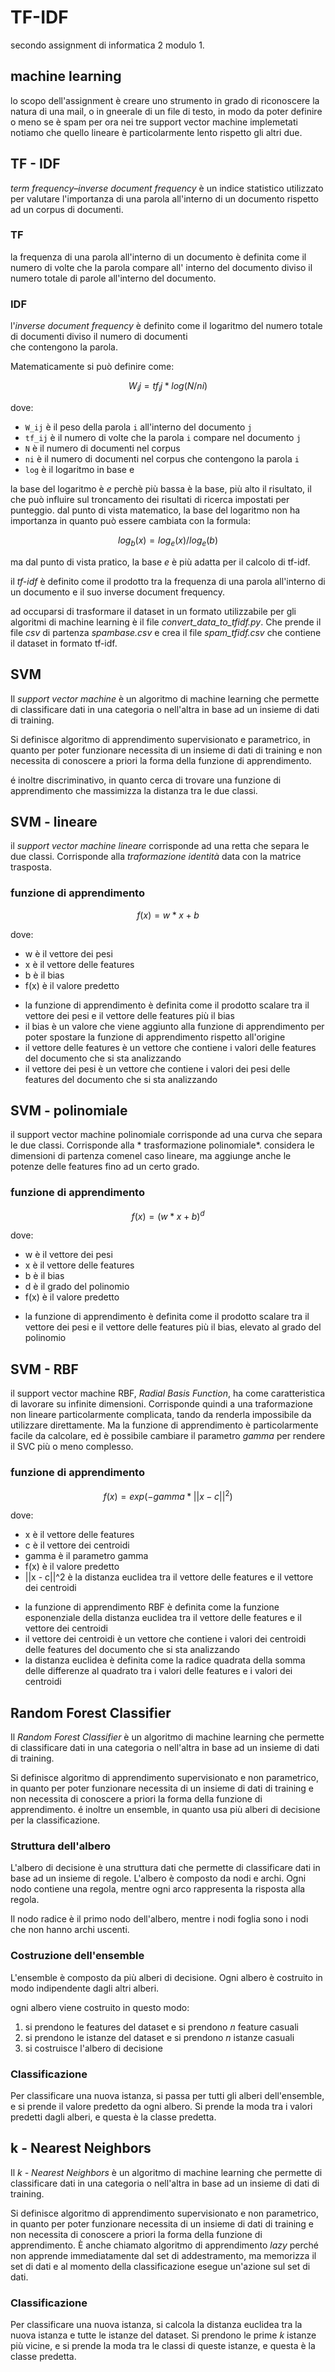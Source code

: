 # TF-IDF

secondo assignment di informatica 2 modulo 1.

## machine learning

lo scopo dell'assignment è creare uno strumento in grado di riconoscere la natura di una mail, o in gneerale di un file
di testo,
in modo da poter definire o meno se è spam
per ora nei tre support vector machine implemetati notiamo che quello lineare è particolarmente lento rispetto gli altri
due.

## TF - IDF

*term frequency–inverse document frequency* è un indice statistico utilizzato per valutare l'importanza di una parola
all'interno di un documento rispetto ad un corpus di documenti.

### TF

la frequenza di una parola all'interno di un documento è definita come il numero di volte che la parola compare all'
interno
del documento diviso il numero totale di parole all'interno del documento.

### IDF

l'*inverse document frequency* è definito come il logaritmo del numero totale di documenti diviso il numero di
documenti  
che contengono la parola.


Matematicamente si può definire come:

```math 
W_ij = tf_ij * log(N/ni)
```

dove:

* `W_ij` è il peso della parola `i` all'interno del documento `j`
* `tf_ij` è il numero di volte che la parola `i` compare nel documento `j`
* `N` è il numero di documenti nel corpus
* `ni` è il numero di documenti nel corpus che contengono la parola `i`
* `log` è il logaritmo in base e

la base del logaritmo è _e_ perchè più bassa è la base, più alto il risultato, il che può influire sul
troncamento dei risultati di ricerca impostati per punteggio.
dal punto di vista matematico, la base del logaritmo non ha importanza in quanto può essere cambiata con la formula:

```math
log_b(x) = log_e(x) / log_e(b)
```

ma dal punto di vista pratico,
la base _e_ è più adatta per il calcolo di tf-idf.

il *tf-idf* è definito come il prodotto tra la frequenza di una parola all'interno di un documento e il suo inverse
document
frequency.

ad occuparsi di trasformare il dataset in un formato utilizzabile per gli algoritmi di machine learning è il file
_convert_data_to_tfidf.py_. Che prende il file _csv_ di partenza _spambase.csv_ e crea
il file _spam_tfidf.csv_ che contiene il dataset in formato tf-idf.

## SVM

Il *support vector machine* è un algoritmo di machine learning che permette di classificare dati in una categoria o
nell'altra in base ad un insieme di dati di training.

Si definisce algoritmo di apprendimento supervisionato e parametrico, in quanto per poter funzionare necessita di un
insieme di dati di training e
non necessita di conoscere a priori la forma della funzione di apprendimento.

é inoltre discriminativo, in quanto cerca di trovare una funzione di apprendimento che massimizza la distanza tra le due
classi.

## SVM - lineare

il _support vector machine lineare_ corrisponde ad una retta che separa le due classi. Corrisponde alla *traformazione
identità* data con la matrice trasposta.

### funzione di apprendimento

```math 
f(x) = w * x + b
```

dove:

* w è il vettore dei pesi
* x è il vettore delle features
* b è il bias
* f(x) è il valore predetto

+ la funzione di apprendimento è definita come il prodotto scalare tra il vettore dei pesi e il vettore delle features
  più il bias
+ il bias è un valore che viene aggiunto alla funzione di apprendimento per poter spostare la funzione di apprendimento
  rispetto all'origine
+ il vettore delle features è un vettore che contiene i valori delle features del documento che si sta analizzando
+ il vettore dei pesi è un vettore che contiene i valori dei pesi delle features del documento che si sta analizzando

## SVM - polinomiale

il support vector machine polinomiale corrisponde ad una curva che separa le due classi. Corrisponde alla *
trasformazione polinomiale*.
considera le dimensioni di partenza comenel caso lineare, ma aggiunge anche le potenze delle features fino ad un certo
grado.

### funzione di apprendimento

```math
f(x) = (w * x + b)^d
```

dove:

* w è il vettore dei pesi
* x è il vettore delle features
* b è il bias
* d è il grado del polinomio
* f(x) è il valore predetto

+ la funzione di apprendimento è definita come il prodotto scalare tra il vettore dei pesi e il vettore delle features
  più il bias, elevato al grado del polinomio

## SVM - RBF

il support vector machine RBF, *Radial Basis Function*, ha come caratteristica di lavorare su infinite dimensioni.
Corrisponde quindi a una
traformazione non lineare particolarmente complicata, tando da renderla impossibile da utilizzare direttamente.
Ma la funzione di apprendimento è particolarmente facile da calcolare, ed è possibile cambiare il parametro *gamma* per
rendere il SVC più o meno complesso.

### funzione di apprendimento

```math
f(x) = exp(-gamma * ||x - c||^2)
```

dove:

* x è il vettore delle features
* c è il vettore dei centroidi
* gamma è il parametro gamma
* f(x) è il valore predetto
* ||x - c||^2 è la distanza euclidea tra il vettore delle features e il vettore dei centroidi

+ la funzione di apprendimento RBF è definita come la funzione esponenziale della distanza euclidea tra il vettore delle
  features e il vettore dei centroidi
+ il vettore dei centroidi è un vettore che contiene i valori dei centroidi delle features del documento che si sta
  analizzando
+ la distanza euclidea è definita come la radice quadrata della somma delle differenze al quadrato tra i valori delle
  features e i valori dei centroidi

## Random Forest Classifier

Il *Random Forest Classifier* è un algoritmo di machine learning che permette di classificare dati in una categoria o
nell'altra in base ad un insieme di dati di training.

Si definisce algoritmo di apprendimento supervisionato e non parametrico, in quanto per poter funzionare necessita di un
insieme di dati di training e
non necessita di conoscere a priori la forma della funzione di apprendimento.
é inoltre un ensemble, in quanto usa più alberi di decisione per la classificazione.

### Struttura dell'albero

L'albero di decisione è una struttura dati che permette di classificare dati in base ad un insieme di regole.
L'albero è composto da nodi e archi. Ogni nodo contiene una regola, mentre ogni arco rappresenta la risposta alla
regola.

Il nodo radice è il primo nodo dell'albero, mentre i nodi foglia sono i nodi che non hanno archi uscenti.

### Costruzione dell'ensemble

L'ensemble è composto da più alberi di decisione. Ogni albero è costruito in modo indipendente dagli altri alberi.

ogni albero viene costruito in questo modo:

1. si prendono le features del dataset e si prendono _n_ feature casuali
2. si prendono le istanze del dataset e si prendono _n_ istanze casuali
3. si costruisce l'albero di decisione

### Classificazione

Per classificare una nuova istanza, si passa per tutti gli alberi dell'ensemble, e si prende il valore predetto da ogni
albero.
Si prende la moda tra i valori predetti dagli alberi, e questa è la classe predetta.

## k - Nearest Neighbors

Il *k - Nearest Neighbors* è un algoritmo di machine learning che permette di classificare dati in una categoria o
nell'altra in base ad un insieme di dati di training.

Si definisce algoritmo di apprendimento supervisionato e non parametrico, in quanto per poter funzionare necessita di un
insieme di dati di training e
non necessita di conoscere a priori la forma della funzione di apprendimento.
È anche chiamato algoritmo di apprendimento _lazy_ perché non apprende immediatamente dal set di addestramento,
ma memorizza il set di dati e al momento della classificazione esegue un'azione sul set di dati.

### Classificazione

Per classificare una nuova istanza, si calcola la distanza euclidea tra la nuova istanza e tutte le istanze del dataset.
Si prendono le prime _k_ istanze più vicine, e si prende la moda tra le classi di queste istanze, e questa è la classe
predetta.

